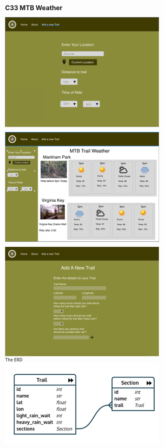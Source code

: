 ## C33 MTB Weather

![](readme_assets/images/home.png)

![](readme_assets/images/main.png)

![](readme_assets/images/new_trail.png)
The ERD
![](readme_assets/images/new_trail_erd.png)
